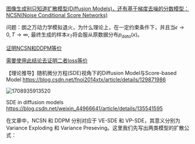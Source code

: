 [图像生成别只知道扩散模型(Diffusion Models)，还有基于梯度去噪的分数模型：NCSN(Noise Conditional Score Networks)](https://zhuanlan.zhihu.com/p/597490389)

问题：朗之万动力学模拟退火，为什么理论上，在一定约束条件下，并且当$\epsilon\rightarrow 0, T\rightarrow\infty$, 最终生成的样本$x_T$将会服从原数据分布$p_{data}(x)$。

[证明NCSN和DDPM等价](https://arxiv.org/abs/2208.11970)

[需要使用此结论去证明二者loss等价](https://www.tandfonline.com/doi/abs/10.1198/jasa.2011.tm11181)



【理论推导】随机微分方程(SDE)视角下的Diffusion Model与Score-based Model https://blog.csdn.net/fnoi2014xtx/article/details/129871986

![1708935913520](assets/1708935913520.png)


SDE in diffusion models https://blog.csdn.net/weixin_44966641/article/details/135541595

在文章中，NCSN 和 DDPM 分别对应于 VE-SDE 和 VP-SDE，其意义分别为 Variance Exploding 和 Variance Preseving。这里我们先写出两类模型的扩散公式：

